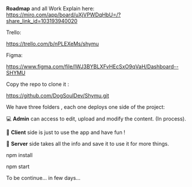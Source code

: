 **Roadmap** and all Work Explain here:
https://miro.com/app/board/uXjVPWDqHbU=/?share_link_id=103193940020

Trello:

https://trello.com/b/nPLEXeMs/shymu

Figma:

https://www.figma.com/file/IWJ3BYBLXFvHEcSxO9qVaH/Dashboard--SHYMU

Copy the repo to clone it :

https://github.com/DogSoulDev/Shymu.git

We have three folders , each one deploys one side of the project:

💻 **Admin** can access to edit, upload and modify the content. (In process).

🙋 **Client** side is just to use the app and have fun !


💾 **Server** side takes all the info and save it to use it for more things.





npm install

npm start

To be continue... in few days...
